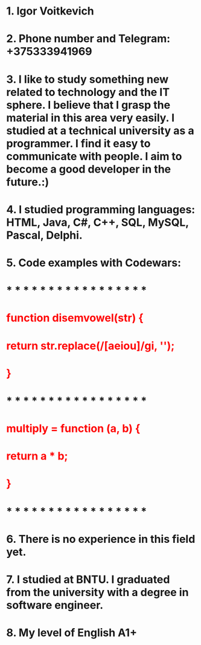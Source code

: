 # 1. Igor Voitkevich
# 2. Phone number and Telegram: +375333941969
# 3. I like to study something new related to technology and the IT sphere. I believe that I grasp the material in this area very easily. I studied at a technical university as a programmer. I find it easy to communicate with people. I aim to become a good developer in the future.:)
# 4. I studied programming languages: HTML, Java, C#, C++, SQL, MySQL, Pascal, Delphi.
# 5. Code examples with Codewars: 
# * * * * * * * * * * * * * * * * *
# <span style="color:red">function disemvowel(str) {</span>
# <span style="color:red">return str.replace(/[aeiou]/gi, '');</span>
# <span style="color:red">}</span>
# * * * * * * * * * * * * * * * * *
# <span style="color:red">multiply = function (a, b) {</span>
# <span style="color:red">return a * b;</span>
# <span style="color:red">}</span>
# * * * * * * * * * * * * * * * * *
# 6. There is no experience in this field yet.
# 7. I studied at BNTU. I graduated from the university with a degree in software engineer.
# 8. My level of English A1+
